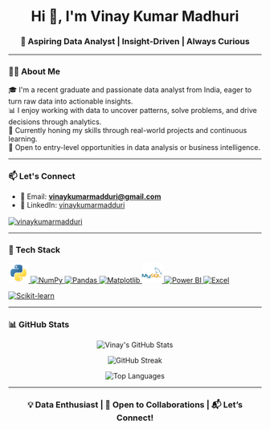 <h1 align="center">Hi 👋, I'm Vinay Kumar Madhuri</h1>
<h3 align="center">🚀 Aspiring Data Analyst | Insight-Driven | Always Curious</h3>

---

### 🧑‍💻 About Me

🎓 I'm a recent graduate and passionate data analyst from India, eager to turn raw data into actionable insights.  
📊 I enjoy working with data to uncover patterns, solve problems, and drive decisions through analytics.  
🧠 Currently honing my skills through real-world projects and continuous learning.  
🚀 Open to entry-level opportunities in data analysis or business intelligence.

---

### 📫 Let's Connect

- 📧 Email: **vinaykumarmadduri@gmail.com**  
- 💼 LinkedIn: [vinaykumarmadduri](https://www.linkedin.com/in/vinaykumarmadduri)

<p align="left">
  <a href="https://www.linkedin.com/in/vinaykumarmadduri" target="_blank">
    <img align="center" src="https://raw.githubusercontent.com/rahuldkjain/github-profile-readme-generator/master/src/images/icons/Social/linked-in-alt.svg" alt="vinaykumarmadduri" height="30" width="40" />
  </a>
</p>

---

### 🧰 Tech Stack

<p align="left">
  <!-- Programming & Data -->
  <a href="https://www.python.org/" target="_blank">
    <img src="https://raw.githubusercontent.com/devicons/devicon/master/icons/python/python-original.svg" alt="Python" width="40" height="40"/>
  </a>
  <a href="https://numpy.org/" target="_blank">
    <img src="https://upload.wikimedia.org/wikipedia/commons/3/31/NumPy_logo_2020.svg" alt="NumPy" width="40" height="40"/>
  </a>
  <a href="https://pandas.pydata.org/" target="_blank">
    <img src="https://cdn.worldvectorlogo.com/logos/pandas.svg" alt="Pandas" width="40" height="40"/>
  </a>
  <a href="https://matplotlib.org/" target="_blank">
    <img src="https://upload.wikimedia.org/wikipedia/commons/8/84/Matplotlib_icon.svg" alt="Matplotlib" width="40" height="40"/>
  </a>

  <!-- Database & BI Tools -->
  <a href="https://www.mysql.com/" target="_blank">
    <img src="https://raw.githubusercontent.com/devicons/devicon/master/icons/mysql/mysql-original-wordmark.svg" alt="MySQL" width="40" height="40"/>
  </a>
  <a href="https://powerbi.microsoft.com/" target="_blank">
    <img src="https://cdn.worldvectorlogo.com/logos/power-bi.svg" alt="Power BI" width="40" height="40"/>
  </a>
  <a href="https://www.microsoft.com/en-in/microsoft-365/excel" target="_blank">
    <img src="https://cdn.worldvectorlogo.com/logos/microsoft-excel-2013.svg" alt="Excel" width="40" height="40"/>
  </a>
</p>
<a href="https://scikit-learn.org/" target="_blank">
    <img src="https://upload.wikimedia.org/wikipedia/commons/0/05/Scikit_learn_logo_small.svg" alt="Scikit-learn" width="40" height="40"/>
  </a>

---

### 📊 GitHub Stats

<p align="center">
  <img src="https://github-readme-stats.vercel.app/api?username=vinaykumar2331&show_icons=true&theme=radical" alt="Vinay's GitHub Stats" />
</p>

<p align="center">
  <img src="https://github-readme-streak-stats.herokuapp.com?user=vinaykumar2331&theme=radical&date_format=M%20j%5B%2C%20Y%5D" alt="GitHub Streak" />
</p>

<p align="center">
  <img src="https://github-readme-stats.vercel.app/api/top-langs/?username=vinaykumar2331&layout=compact&theme=radical" alt="Top Languages" />
</p>

---

<h3 align="center">💡 Data Enthusiast | 🤝 Open to Collaborations | 📬 Let’s Connect!</h3>
